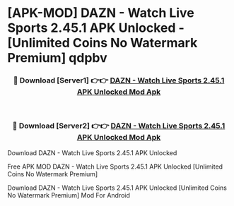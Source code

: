# [APK-MOD] DAZN - Watch Live Sports 2.45.1 APK Unlocked - [Unlimited Coins No Watermark Premium] qdpbv



<div align="center">
<h3>🔴 Download [Server1] 👉👉 <a href="https://momento.my/?title=DAZN_-_Watch_Live_Sports_2.45.1_APK_Unlocked">DAZN - Watch Live Sports 2.45.1 APK Unlocked Mod Apk</a></h3><br>

<h3>🔴 Download [Server2] 👉👉 <a href="https://momento.my/?title=DAZN_-_Watch_Live_Sports_2.45.1_APK_Unlocked">DAZN - Watch Live Sports 2.45.1 APK Unlocked Mod Apk</a></h3>
</div>



Download DAZN - Watch Live Sports 2.45.1 APK Unlocked 

Free APK MOD DAZN - Watch Live Sports 2.45.1 APK Unlocked [Unlimited Coins No Watermark Premium]

Download DAZN - Watch Live Sports 2.45.1 APK Unlocked [Unlimited Coins No Watermark Premium] Mod For Android
